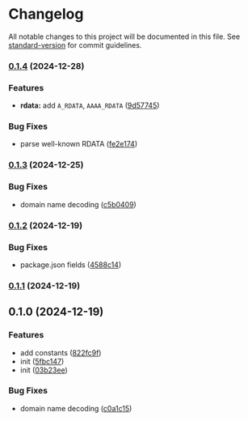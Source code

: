 # Changelog

All notable changes to this project will be documented in this file. See [standard-version](https://github.com/conventional-changelog/standard-version) for commit guidelines.

### [0.1.4](https://github.com/BlackGlory/extra-dns/compare/v0.1.3...v0.1.4) (2024-12-28)


### Features

* **rdata:** add `A_RDATA`, `AAAA_RDATA` ([9d57745](https://github.com/BlackGlory/extra-dns/commit/9d57745d8a1cac135cf89394629c9bf55554a14f))


### Bug Fixes

* parse well-known RDATA ([fe2e174](https://github.com/BlackGlory/extra-dns/commit/fe2e17444ee7e2295b7c522bc6cd0b47e5cc4af9))

### [0.1.3](https://github.com/BlackGlory/extra-dns/compare/v0.1.2...v0.1.3) (2024-12-25)


### Bug Fixes

* domain name decoding ([c5b0409](https://github.com/BlackGlory/extra-dns/commit/c5b0409a743e3a4716d6403bfe9a2df7159f79e2))

### [0.1.2](https://github.com/BlackGlory/extra-dns/compare/v0.1.1...v0.1.2) (2024-12-19)


### Bug Fixes

* package.json fields ([4588c14](https://github.com/BlackGlory/extra-dns/commit/4588c145a3d1da85cc81d03d1c4aed1dc9410d85))

### [0.1.1](https://github.com/BlackGlory/extra-dns/compare/v0.1.0...v0.1.1) (2024-12-19)

## 0.1.0 (2024-12-19)


### Features

* add constants ([822fc9f](https://github.com/BlackGlory/extra-dns/commit/822fc9fe7ac6392443165271ff8b9716069dc8ae))
* init ([5fbc147](https://github.com/BlackGlory/extra-dns/commit/5fbc1478aecef4c5293032dec10903a52fc08395))
* init ([03b23ee](https://github.com/BlackGlory/extra-dns/commit/03b23eea2a6a4e7ebb808b216e298e2b71516fc9))


### Bug Fixes

* domain name decoding ([c0a1c15](https://github.com/BlackGlory/extra-dns/commit/c0a1c15ffc4062c5c6b8d699d79fea6ed86bb316))
